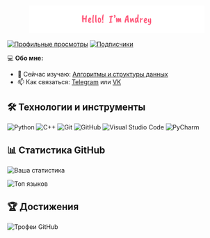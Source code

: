 <p align="center"><a href="https://cardinokaa.github.io"><img width="80%" alt="Привет, я Андрей!" src="./assets/header.png" /></a></p>


[![Профильные просмотры](https://komarev.com/ghpvc/?username=cardinokaa&label=Profile%20views&color=0e75b6&style=flat)](https://github.com/cardinokaa)
[![Подписчики](https://img.shields.io/github/followers/cardinokaa?label=Follow&style=social)](https://github.com/cardinokaa)


💻 **Обо мне:**
- 🌱 Сейчас изучаю: [Алгоритмы и структуры данных](https://informatics.msk.ru/course/index.php?categoryid=357)
- 📫 Как связаться: [Telegram](https://t.me/cardinokaa) или [VK](https://vk.com/cardinokaa)

## 🛠 Технологии и инструменты

![Python](https://img.shields.io/badge/-Python-3776AB?style=flat-square&logo=python&logoColor=white) ![C++](https://img.shields.io/badge/-C++-00599C?style=flat-square&logo=c%2B%2B&logoColor=white) ![Git](https://img.shields.io/badge/-Git-F05032?style=flat-square&logo=git&logoColor=white) ![GitHub](https://img.shields.io/badge/-GitHub-181717?style=flat-square&logo=github)
![Visual Studio Code](https://img.shields.io/badge/-VS%20Code-007ACC?style=flat-square&logo=visual-studio-code&logoColor=white) ![PyCharm](https://img.shields.io/badge/-PyCharm-000000?style=flat-square&logo=pycharm&logoColor=white)


## 📊 Статистика GitHub

![Ваша статистика](https://github-readme-stats.vercel.app/api?username=cardinokaa&show_icons=true&theme=radical)

![Топ языков](https://github-readme-stats.vercel.app/api/top-langs/?username=cardinokaa&layout=compact&theme=radical)

## 🏆 Достижения

![Трофеи GitHub](https://github-profile-trophy.vercel.app/?username=cardinokaa&theme=radical&margin-w=15)

<!-- ## 💰 Поддержать мою работу

[![Buy Me A Coffee](https://img.shields.io/badge/-Buy%20Me%20A%20Coffee-FFDD00?style=flat-square&logo=buymeacoffee&logoColor=black)](https://buymeacoffee.com/cardinokaa) -->
